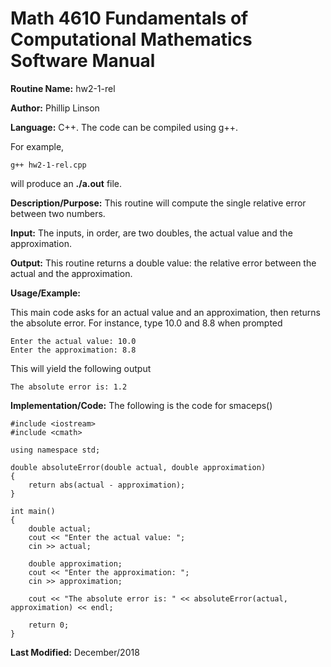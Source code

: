 # Math 4610 Fundamentals of Computational Mathematics Software Manual

**Routine Name:**           hw2-1-rel

**Author:** Phillip Linson

**Language:** C++. The code can be compiled using g++.

For example,

    g++ hw2-1-rel.cpp

will produce an **./a.out** file.

**Description/Purpose:** This routine will compute the single relative error between two numbers.

**Input:** The inputs, in order, are two doubles, the actual value and the approximation.

**Output:** This routine returns a double value: the relative error between the actual and the approximation.

**Usage/Example:**

This main code asks for an actual value and an approximation, then returns the absolute error. For instance, type 10.0 and 8.8 when prompted

    Enter the actual value: 10.0
    Enter the approximation: 8.8
    
This will yield the following output

    The absolute error is: 1.2

**Implementation/Code:** The following is the code for smaceps()

    #include <iostream>
    #include <cmath>

    using namespace std;

    double absoluteError(double actual, double approximation)
    {
	    return abs(actual - approximation);
    }

    int main()
    {
	    double actual;
	    cout << "Enter the actual value: ";
	    cin >> actual;

	    double approximation;
	    cout << "Enter the approximation: ";
	    cin >> approximation;

	    cout << "The absolute error is: " << absoluteError(actual, approximation) << endl;

	    return 0;
    }

**Last Modified:** December/2018
